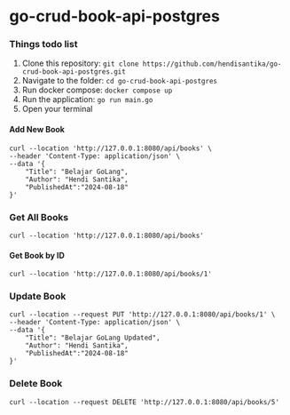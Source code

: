# go-crud-book-api-postgres

### Things todo list

1. Clone this repository: `git clone https://github.com/hendisantika/go-crud-book-api-postgres.git`
2. Navigate to the folder: `cd go-crud-book-api-postgres`
3. Run docker compose: `docker compose up`
4. Run the application: `go run main.go`
5. Open your terminal

#### Add New Book
```shell
curl --location 'http://127.0.0.1:8080/api/books' \
--header 'Content-Type: application/json' \
--data '{
    "Title": "Belajar GoLang",
    "Author": "Hendi Santika",
    "PublishedAt":"2024-08-18"
}'
```

### Get All Books

```shell
curl --location 'http://127.0.0.1:8080/api/books'
```

#### Get Book by ID

```shell
curl --location 'http://127.0.0.1:8080/api/books/1'
```

### Update Book

```shell
curl --location --request PUT 'http://127.0.0.1:8080/api/books/1' \
--header 'Content-Type: application/json' \
--data '{
    "Title": "Belajar GoLang Updated",
    "Author": "Hendi Santika",
    "PublishedAt":"2024-08-18"
}'
```

### Delete Book

```shell
curl --location --request DELETE 'http://127.0.0.1:8080/api/books/5'
```